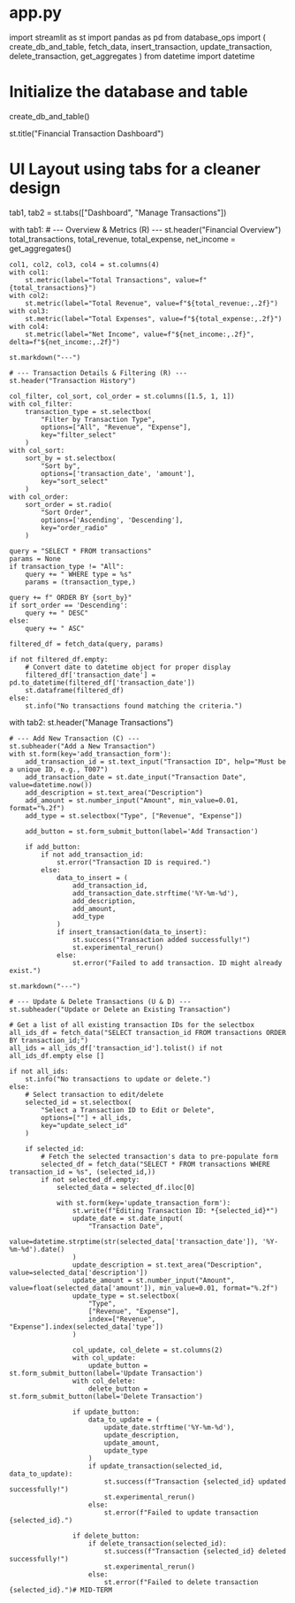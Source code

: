 # app.py
import streamlit as st
import pandas as pd
from database_ops import (
    create_db_and_table,
    fetch_data,
    insert_transaction,
    update_transaction,
    delete_transaction,
    get_aggregates
)
from datetime import datetime

# Initialize the database and table
create_db_and_table()

st.title("Financial Transaction Dashboard")

# UI Layout using tabs for a cleaner design
tab1, tab2 = st.tabs(["Dashboard", "Manage Transactions"])

with tab1:
    # --- Overview & Metrics (R) ---
    st.header("Financial Overview")
    total_transactions, total_revenue, total_expense, net_income = get_aggregates()

    col1, col2, col3, col4 = st.columns(4)
    with col1:
        st.metric(label="Total Transactions", value=f"{total_transactions}")
    with col2:
        st.metric(label="Total Revenue", value=f"${total_revenue:,.2f}")
    with col3:
        st.metric(label="Total Expenses", value=f"${total_expense:,.2f}")
    with col4:
        st.metric(label="Net Income", value=f"${net_income:,.2f}", delta=f"${net_income:,.2f}")
    
    st.markdown("---")
    
    # --- Transaction Details & Filtering (R) ---
    st.header("Transaction History")
    
    col_filter, col_sort, col_order = st.columns([1.5, 1, 1])
    with col_filter:
        transaction_type = st.selectbox(
            "Filter by Transaction Type", 
            options=["All", "Revenue", "Expense"],
            key="filter_select"
        )
    with col_sort:
        sort_by = st.selectbox(
            "Sort by", 
            options=['transaction_date', 'amount'],
            key="sort_select"
        )
    with col_order:
        sort_order = st.radio(
            "Sort Order", 
            options=['Ascending', 'Descending'],
            key="order_radio"
        )
    
    query = "SELECT * FROM transactions"
    params = None
    if transaction_type != "All":
        query += " WHERE type = %s"
        params = (transaction_type,)
    
    query += f" ORDER BY {sort_by}"
    if sort_order == 'Descending':
        query += " DESC"
    else:
        query += " ASC"

    filtered_df = fetch_data(query, params)
    
    if not filtered_df.empty:
        # Convert date to datetime object for proper display
        filtered_df['transaction_date'] = pd.to_datetime(filtered_df['transaction_date'])
        st.dataframe(filtered_df)
    else:
        st.info("No transactions found matching the criteria.")

with tab2:
    st.header("Manage Transactions")
    
    # --- Add New Transaction (C) ---
    st.subheader("Add a New Transaction")
    with st.form(key='add_transaction_form'):
        add_transaction_id = st.text_input("Transaction ID", help="Must be a unique ID, e.g., T007")
        add_transaction_date = st.date_input("Transaction Date", value=datetime.now())
        add_description = st.text_area("Description")
        add_amount = st.number_input("Amount", min_value=0.01, format="%.2f")
        add_type = st.selectbox("Type", ["Revenue", "Expense"])
        
        add_button = st.form_submit_button(label='Add Transaction')

        if add_button:
            if not add_transaction_id:
                st.error("Transaction ID is required.")
            else:
                data_to_insert = (
                    add_transaction_id, 
                    add_transaction_date.strftime('%Y-%m-%d'), 
                    add_description, 
                    add_amount, 
                    add_type
                )
                if insert_transaction(data_to_insert):
                    st.success("Transaction added successfully!")
                    st.experimental_rerun()
                else:
                    st.error("Failed to add transaction. ID might already exist.")

    st.markdown("---")

    # --- Update & Delete Transactions (U & D) ---
    st.subheader("Update or Delete an Existing Transaction")

    # Get a list of all existing transaction IDs for the selectbox
    all_ids_df = fetch_data("SELECT transaction_id FROM transactions ORDER BY transaction_id;")
    all_ids = all_ids_df['transaction_id'].tolist() if not all_ids_df.empty else []

    if not all_ids:
        st.info("No transactions to update or delete.")
    else:
        # Select transaction to edit/delete
        selected_id = st.selectbox(
            "Select a Transaction ID to Edit or Delete", 
            options=[""] + all_ids,
            key="update_select_id"
        )
        
        if selected_id:
            # Fetch the selected transaction's data to pre-populate form
            selected_df = fetch_data("SELECT * FROM transactions WHERE transaction_id = %s", (selected_id,))
            if not selected_df.empty:
                selected_data = selected_df.iloc[0]
                
                with st.form(key='update_transaction_form'):
                    st.write(f"Editing Transaction ID: *{selected_id}*")
                    update_date = st.date_input(
                        "Transaction Date", 
                        value=datetime.strptime(str(selected_data['transaction_date']), '%Y-%m-%d').date()
                    )
                    update_description = st.text_area("Description", value=selected_data['description'])
                    update_amount = st.number_input("Amount", value=float(selected_data['amount']), min_value=0.01, format="%.2f")
                    update_type = st.selectbox(
                        "Type", 
                        ["Revenue", "Expense"], 
                        index=["Revenue", "Expense"].index(selected_data['type'])
                    )
                    
                    col_update, col_delete = st.columns(2)
                    with col_update:
                        update_button = st.form_submit_button(label='Update Transaction')
                    with col_delete:
                        delete_button = st.form_submit_button(label='Delete Transaction')

                    if update_button:
                        data_to_update = (
                            update_date.strftime('%Y-%m-%d'),
                            update_description,
                            update_amount,
                            update_type
                        )
                        if update_transaction(selected_id, data_to_update):
                            st.success(f"Transaction {selected_id} updated successfully!")
                            st.experimental_rerun()
                        else:
                            st.error(f"Failed to update transaction {selected_id}.")
                    
                    if delete_button:
                        if delete_transaction(selected_id):
                            st.success(f"Transaction {selected_id} deleted successfully!")
                            st.experimental_rerun()
                        else:
                            st.error(f"Failed to delete transaction {selected_id}.")# MID-TERM
